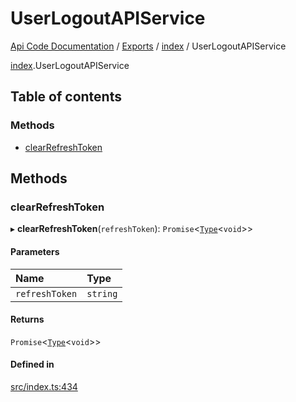 # UserLogoutAPIService
 
[Api Code Documentation](../README.md) / [Exports](../modules.md) / [index](../modules/index.md) / UserLogoutAPIService

[index](../modules/index.md).UserLogoutAPIService

## Table of contents

### Methods

- [clearRefreshToken](index.UserLogoutAPIService.md#clearrefreshtoken)

## Methods

### clearRefreshToken

▸ **clearRefreshToken**(`refreshToken`): `Promise`\<[`Type`](../modules/result.md#type)\<`void`\>\>

#### Parameters

| Name | Type |
| :------ | :------ |
| `refreshToken` | `string` |

#### Returns

`Promise`\<[`Type`](../modules/result.md#type)\<`void`\>\>

#### Defined in

[src/index.ts:434](https://github.com/openkfw/TruBudget/blob/90402cb/api/src/index.ts#L434)
